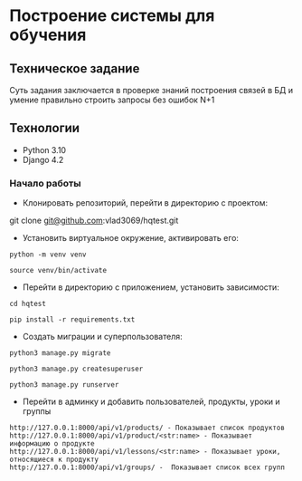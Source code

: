 # Построение системы для обучения

## Техническое задание

Суть задания заключается в проверке знаний построения связей в БД и умение правильно строить запросы без ошибок N+1

## Технологии

* Python 3.10
* Django 4.2

### Начало работы

* Клонировать репозиторий, перейти в директорию с проектом:

git clone git@github.com:vlad3069/hqtest.git

* Установить виртуальное окружение, активировать его:
```
python -m venv venv

source venv/bin/activate
```
* Перейти в директорию с приложением, установить зависимости:
```
cd hqtest

pip install -r requirements.txt
```
* Создать миграции и суперпользователя:

```
python3 manage.py migrate

python3 manage.py createsuperuser

python3 manage.py runserver
```
* Перейти в админку и добавить пользователей, продукты, уроки и группы

```
http://127.0.0.1:8000/api/v1/products/ - Показывает список продуктов
http://127.0.0.1:8000/api/v1/product/<str:name> - Показывает информацию о продукте
http://127.0.0.1:8000/api/v1/lessons/<str:name> - Показывает уроки, относящиеся к продукту
http://127.0.0.1:8000/api/v1/groups/ -  Показывает список всех групп
```